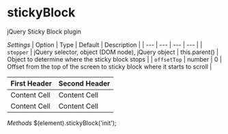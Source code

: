 # stickyBlock
jQuery Sticky Block plugin

*Settings*
| Option | Type | Default | Description |
| --- | --- | --- | --- |
| `stopper` | jQuery selector, object (DOM node), jQuery object | this.parent() | Object to determine where the sticky block stops  | 
| `offsetTop` | number | 0 | Offset from the top of the screen to sticky block where it starts to scroll |

| First Header  | Second Header |
| ------------- | ------------- |
| Content Cell  | Content Cell  |
| Content Cell  | Content Cell  |

*Methods*
$(element).stickyBlock('init');
